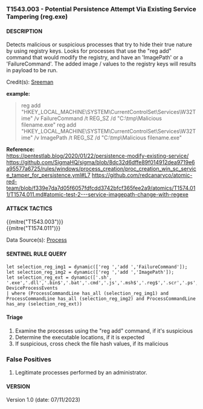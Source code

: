 ### T1543.003 - Potential Persistence Attempt Via Existing Service Tampering (reg.exe)

#### DESCRIPTION

Detects malicious or suspicious processes that try to hide their true nature by using registry keys. Looks for processes that use the "reg add" command that would modify the registry, and have an 'ImagePath' or a 'FailureCommand'. The added image / values to the registry keys will results in payload to be run.

Credit(s): [Sreeman](https://github.com/SigmaHQ/sigma/blob/8dc32d6dffe89f014912dea9719e6a95577a6725/rules/windows/process_creation/proc_creation_win_sc_service_tamper_for_persistence.yml#L7)

**example:**

> reg add "HKEY_LOCAL_MACHINE\\SYSTEM\\CurrentControlSet\\Services\\W32Time" /v FailureCommand /t REG_SZ /d "C:\\tmp\\Malicious filename.exe"
> reg add "HKEY_LOCAL_MACHINE\\SYSTEM\\CurrentControlSet\\Services\\W32Time" /v ImagePath /t REG_SZ /d "C:\\tmp\\Malicious filename.exe"

**Reference:**\
https://pentestlab.blog/2020/01/22/persistence-modify-existing-service/
https://github.com/SigmaHQ/sigma/blob/8dc32d6dffe89f014912dea9719e6a95577a6725/rules/windows/process_creation/proc_creation_win_sc_service_tamper_for_persistence.yml#L7
https://github.com/redcanaryco/atomic-red-team/blob/f339e7da7d05f6057fdfcdd3742bfcf365fee2a9/atomics/T1574.011/T1574.011.md#atomic-test-2---service-imagepath-change-with-regexe

#### ATT&CK TACTICS<br>

{{mitre("T1543.003")}}\
{{mitre("T1574.011")}}

Data Source(s):
[Process](https://attack.mitre.org/datasources/DS0009/)

#### SENTINEL RULE QUERY<br>

```
let selection_reg_img1 = dynamic(['reg ','add ','FailureCommand']); 
let selection_reg_img2 = dynamic(['reg ','add ','ImagePath']); 
let selection_reg_ext = dynamic(['.sh', '.exe','.dll','.bin$','.bat','.cmd','.js','.msh$','.reg$','.scr','.ps','.vb','.jar','.pl']); 
DeviceProcessEvents
| where (ProcessCommandLine has_all (selection_reg_img1) and ProcessCommandLine has_all (selection_reg_img2) and ProcessCommandLine has_any (selection_reg_ext))
```

#### Triage

1. Examine the processes using the "reg add" command, if it's suspicious
1. Determine the executable locations, if it is expected
1. If suspicious, cross check the file hash values, if its malicious

### False Positives

1. Legitimate processes performed by an administrator.

#### VERSION

Version 1.0 (date: 07/11/2023)
